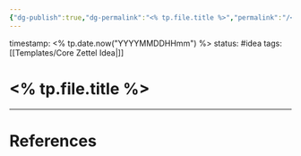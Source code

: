 ```yaml
---
{"dg-publish":true,"dg-permalink":"<% tp.file.title %>","permalink":"/<% tp.file.title %>/"}
---
```


timestamp: <% tp.date.now("YYYYMMDDHHmm") %>
status: #idea
tags: [[Templates/Core Zettel Idea\|]]
# <% tp.file.title %>





---
# References

